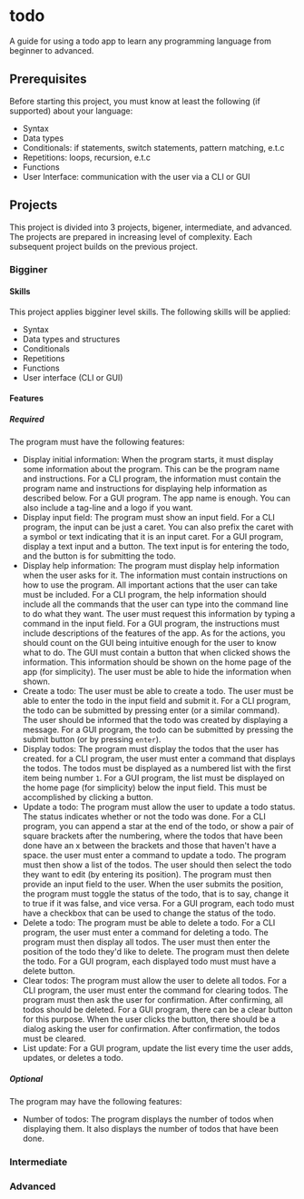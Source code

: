 # todo

A guide for using a todo app to learn any programming language from beginner
to advanced.

## Prerequisites

Before starting this project, you must know at least the following
(if supported) about your language:

- Syntax
- Data types
- Conditionals: if statements, switch statements, pattern matching, e.t.c
- Repetitions: loops, recursion, e.t.c
- Functions
- User Interface: communication with the user via a CLI or GUI

## Projects

This project is divided into 3 projects, bigener, intermediate, and advanced.
The projects are prepared in increasing level of complexity. Each subsequent
project builds on the previous project.

### Bigginer

#### Skills

This project applies bigginer level skills. The following skills will be applied:

- Syntax
- Data types and structures
- Conditionals
- Repetitions
- Functions
- User interface (CLI or GUI)

#### Features

##### Required

The program must have the following features:

- Display initial information: When the program starts, it must display some
  information about the program. This can be the program name and
  instructions. For a CLI program, the information must contain the program
  name and instructions for displaying help information as described below.
  For a GUI program. The app name is enough. You can also include a tag-line
  and a logo if you want.
- Display input field: The program must show an input field. For a CLI program,
  the input can be just a caret. You can also prefix the caret with a symbol or
  text indicating that it is an input caret. For a GUI program, display a text
  input and a button. The text input is for entering the todo, and the button
  is for submitting the todo.
- Display help information: The program must display help information when the
  user asks for it. The information must contain instructions on how to use the
  program. All important actions that the user can take must be included. For a
  CLI program, the help information should include all the commands that the
  user can type into the command line to do what they want. The user must
  request this information by typing a command in the input field. For a GUI
  program, the instructions must include descriptions of the features of the
  app. As for the actions, you should count on the GUI being intuitive enough
  for the user to know what to do. The GUI must contain a button that when
  clicked shows the information. This information should be shown on the home
  page of the app (for simplicity). The user must be able to hide the
  information when shown.
- Create a todo: The user must be able to create a todo. The user must be
  able to enter the todo in the input field and submit it. For a CLI program,
  the todo can be submitted by pressing enter (or a similar command). The user
  should be informed that the todo was created by displaying a message.
  For a GUI program, the todo can be submitted by pressing the submit button
  (or by pressing `enter`).
- Display todos: The program must display the todos that the user has created.
  for a CLI program, the user must enter a command that displays the todos. The
  todos must be displayed as a numbered list with the first item being number
  `1`. For a GUI program, the list must be displayed on the home page (for
  simplicity) below the input field. This must be accomplished by clicking a
  button.
- Update a todo: The program must allow the user to update a todo status. The
  status indicates whether or not the todo was done. For a CLI program, you can
  append a star at the end of the todo, or show a pair of square brackets after
  the numbering, where the todos that have been done have an x between the
  brackets and those that haven't have a space. the user must enter a command
  to update a todo. The program must then show a list of the todos. The user
  should then select the todo they want to edit (by entering its position). The
  program must then provide an input field to the user. When the user submits
  the position, the program must toggle the status of the todo, that is to say,
  change it to true if it was false, and vice versa. For a GUI program, each
  todo must have a checkbox that can be used to change the status of the todo.
- Delete a todo: The program must be able to delete a todo. For a CLI program,
  the user must enter a command for deleting a todo. The program must then
  display all todos. The user must then enter the position of the todo they'd
  like to delete. The program must then delete the todo. For a GUI program, each
  displayed todo must must have a delete button.
- Clear todos: The program must allow the user to delete all todos. For a
  CLI program, the user must enter the command for clearing todos. The
  program must then ask the user for confirmation. After confirming, all todos
  should be deleted. For a GUI program, there can be a clear button for this
  purpose. When the user clicks the button, there should be a dialog asking the
  user for confirmation. After confirmation, the todos must be cleared.
- List update: For a GUI program, update the list every time the user adds,
  updates, or deletes a todo.

##### Optional

The program may have the following features:

- Number of todos: The program displays the number of todos when displaying them.
  It also displays the number of todos that have been done.

### Intermediate

### Advanced
